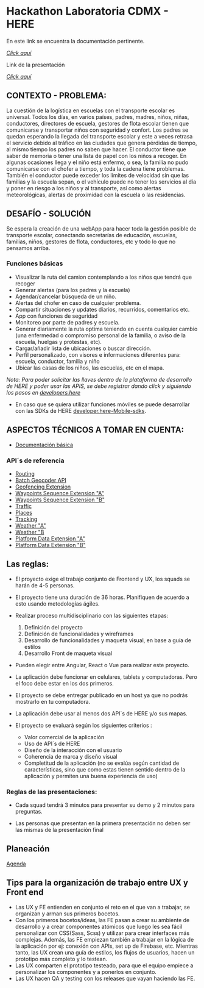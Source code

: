 # Hackathon  Laboratoria CDMX - HERE

En este link se encuentra la documentación pertinente.

[_Click aquí_](https://sites.google.com/s/1t9ChRn9btuNU0ha39EtlFdT9_d3gpjJk/p/1EDj7bj7gUdj78QXSqd87V99f5W39K0Ic/edit)


Link de la presentación 

[_Click aquí_](https://docs.google.com/presentation/d/1f9aUz9IRUmPLPcGOl1v41lTSGnRYeK-WYZqnfWFJ8Xo/edit?usp=sharing)


## CONTEXTO - PROBLEMA:

La cuestión de la logística en escuelas con el transporte escolar es universal. Todos los días, en varios países, padres, madres, niños, niñas, conductores, directores de escuela, gestores de flota escolar tienen que comunicarse y transportar niños con seguridad y confort. 
Los padres se quedan esperando la llegada del transporte escolar y este a veces retrasa el servicio debido al tráfico en las ciudades que genera pérdidas de tiempo, al mismo tiempo los padres no saben que hacer. El conductor tiene que saber de memoria o tener una lista de papel con los niños a recoger. En algunas ocasiones llega y el niño está enfermo, o sea, la familia no pudo comunicarse con el chofer a tiempo, y toda la cadena tiene problemas. También el conductor puede exceder los limites de velocidad sin que las familias y la escuela sepan, o el vehículo puede no tener los servicios al día y poner en riesgo a los niños y al transporte, así como alertas meteorológicas, alertas de proximidad con la escuela o las residencias.


## DESAFÍO - SOLUCIÓN

Se espera la creación de una webApp para hacer toda la gestión posible de transporte escolar, conectando secretarías de educación, escuelas, familias, niños, gestores de flota, conductores, etc y todo lo que no pensamos arriba.

### Funciones básicas

- Visualizar la ruta del camion contemplando a los niños que tendrá que recoger 
- Generar alertas (para los padres y la escuela)
- Agendar/cancelar búsqueda de un niño.
- Alertas del chofer en caso de cualquier problema.
- Compartir situaciones y updates diarios, recurridos, comentarios etc.
- App con funciones de seguridad
- Monitoreo por parte de padres y escuela.
- Generar diariamente la ruta optima teniendo en cuenta cualquier cambio (una enfermedad o compromiso personal de la familia, o aviso de la escuela, huelgas y protestas, etc).
- Cargar/añadir lista de ubicaciones o buscar dirección.
- Perfil personalizado, con visores e informaciones diferentes para: escuela, conductor, familia y niño
- Ubicar las casas de los niños, las escuelas, etc en el mapa.


_Nota: Para poder solicitar las llaves dentro de la plataforma de desarrollo de HERE y poder usar las APIS, se debe registrar dando click y siguiendo los pasos en [developers.here](https://developer.here.com/)_ 

- En caso que  se quiera utilizar funciones móviles se puede desarrollar con las SDKs de HERE [developer.here-Mobile-sdks](https://developer.here.com/develop/mobile-sdks).

## ASPECTOS TÉCNICOS A TOMAR EN CUENTA:

- [Documentación básica](https://developer.here.com/documentation)

### API´s de referencia
- [Routing](https://developer.here.com/documentation/park-and-ride/topics/why-use.html )
- [Batch Geocoder API](https://developer.here.com/documentation/batch-geocoder/topics/why-use.html )
- [Geofencing Extension](https://developer.here.com/documentation/geofencing/topics/why-use.html)
- [Waypoints Sequence Extension "A"](https://developer.here.com/documentation/routing-waypoints/topics/quick-start-pickup.html)
- [Waypoints Sequence Extension "B"](https://developer.here.com/documentation/routing-waypoints/topics/why-use.html )
- [Traffic](https://developer.here.com/documentation/traffic/topics/why-use.html)
- [Places](https://developer.here.com/documentation/places/topics/why-use.html)
- [Tracking](https://developer.here.com/documentation/tracking/topics/why-use.html)
- [Weather "A"](https://developer.here.com/documentation/weather/topics/example-seven-day-weather-forecast.html)
 - [Weather "B](https://developer.here.com/documentation/weather/topics/overview.html)
 - [Platform Data Extension "A"](https://developer.here.com/documentation/platform-data/topics/layers-indexes-attributes.html)
 - [Platform Data Extension "B"](https://developer.here.com/documentation/platform-data/topics/why-use.html)

 ## Las reglas: 

* El proyecto exige el trabajo conjunto de Frontend y UX, los squads se harán de 4-5 personas.

* El proyecto tiene una duración de 36 horas. Planifiquen de acuerdo a esto usando metodologías ágiles.

* Realizar proceso multidisciplinario con las siguientes etapas:
    1. Definición del proyecto
    2. Definición de funcionalidades y wireframes
    3. Desarrollo de funcionalidades y maqueta visual, en base a guía de estilos
    4. Desarrollo Front de maqueta visual

* Pueden elegir entre Angular, React o Vue para realizar este proyecto.

* La aplicación debe funcionar en celulares, tablets y computadoras. Pero el foco debe estar en los dos primeros.

* El proyecto se debe entregar publicado en un host ya que no podrás mostrarlo en tu computadora.

* La aplicación debe usar al menos dos API´s de HERE y/o sus mapas.

* El proyecto se evaluará según los siguientes criterios : 
    - Valor comercial de la aplicación
    - Uso de API´s de HERE
    - Diseño de la interacción con el usuario
    - Coherencia de marca y diseño visual
    - Completitud de la aplicación (no se evalúa según cantidad de características, sino que como estas tienen sentido dentro de la aplicación y permiten una buena experiencia de uso)

### Reglas de las presentaciones: 

* Cada squad tendrá 3 minutos para presentar su demo y 2 minutos para preguntas. 

* Las personas que presentan en la primera presentación no deben ser las mismas de la presentación final 

## Planeación

[Agenda](https://docs.google.com/spreadsheets/d/1yZBXKrRVUJQPQ8ucGhWp1qWp6suPGK5xI4maT7-M_Fc/edit#gid=0)

## Tips para la organización de trabajo entre UX y Front end

* Las UX y FE entienden en conjunto el reto en el que van a trabajar, se organizan y arman sus primeros bocetos.
* Con los primeros bocetos/ideas, las FE pasan a crear su ambiente de desarrollo y a crear componentes atómicos que luego les sea fácil personalizar con CSS(Sass, Scss) y utilizar para crear interfaces más complejas. Además, las FE empiezan también a trabajar en la lógica de la aplicación por ej: conexión con APIs, set up de Firebase, etc. Mientras tanto, las UX crean una guía de estilos, los flujos de usuarios, hacen un prototipo más completo y lo testean.
* Las UX comparten el prototipo testeado, para que el equipo empiece a personalizar los componentes y a ponerlos en conjunto.
* Las UX hacen QA y testing con los releases que vayan haciendo las FE.
